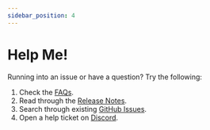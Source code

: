 ```yaml
---
sidebar_position: 4
---
```


# Help Me!

Running into an issue or have a question? Try the following:

1. Check the [FAQs](/docs/FAQ.md).
2. Read through the [Release Notes][github-releases].
3. Search through existing [GitHub Issues][github-issues].
4. Open a help ticket on [Discord][discord-link].

[github-issues]: https://github.com/immich-app/immich/issues
[github-releases]: https://github.com/immich-app/immich/releases
[discord-link]: https://discord.com/invite/D8JsnBEuKb
